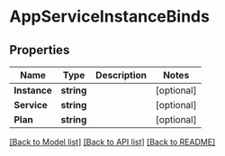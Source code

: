 # AppServiceInstanceBinds

## Properties
Name | Type | Description | Notes
------------ | ------------- | ------------- | -------------
**Instance** | **string** |  | [optional] 
**Service** | **string** |  | [optional] 
**Plan** | **string** |  | [optional] 

[[Back to Model list]](../README.md#documentation-for-models) [[Back to API list]](../README.md#documentation-for-api-endpoints) [[Back to README]](../README.md)


